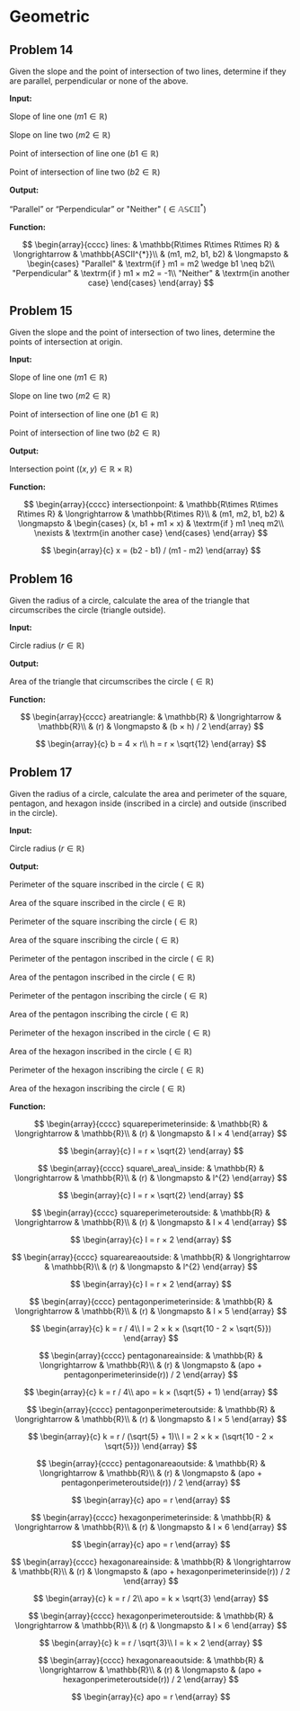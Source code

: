 # Geometric

## Problem 14

Given the slope and the point of intersection of two lines, determine if they are parallel, perpendicular or none of the above.

**Input:**

Slope of line one $(m1 \in\mathbb{R})$

Slope on line two $(m2 \in\mathbb{R})$

Point of intersection of line one $(b1 \in\mathbb{R})$

Point of intersection of line two $(b2 \in\mathbb{R})$

**Output:**

“Parallel” or “Perpendicular” or "Neither" $(\in\mathbb{ASCII^{*}})$

**Function:**

$$
\begin{array}{cccc}
lines: & \mathbb{R\times R\times R\times R} & \longrightarrow & \mathbb{ASCII^{*}}\\
& (m1, m2, b1, b2) & \longmapsto & \begin{cases}
"Parallel" & \textrm{if } m1 = m2 \wedge b1 \neq b2\\
"Perpendicular" & \textrm{if } m1 × m2 = -1\\
"Neither" & \textrm{in another case}
\end{cases}
\end{array}
$$

## Problem 15

Given the slope and the point of intersection of two lines, determine the points of intersection at origin.

**Input:**

Slope of line one $(m1 \in\mathbb{R})$

Slope on line two $(m2 \in\mathbb{R})$

Point of intersection of line one $(b1 \in\mathbb{R})$

Point of intersection of line two $(b2 \in\mathbb{R})$

**Output:**

Intersection point $((x, y) \in\mathbb{R\times R})$

**Function:**

$$
\begin{array}{cccc}
intersectionpoint: & \mathbb{R\times R\times R\times R} & \longrightarrow & \mathbb{R\times R}\\
 & (m1, m2, b1, b2) & \longmapsto & \begin{cases}
(x, b1 + m1 × x) & \textrm{if } m1 \neq m2\\
\nexists & \textrm{in another case}
\end{cases}
\end{array}
$$

$$
\begin{array}{c}
x = (b2 - b1) / (m1 - m2)
\end{array}
$$

## Problem 16

Given the radius of a circle, calculate the area of ​​the triangle that circumscribes the circle (triangle outside).

**Input:**

Circle radius $(r \in\mathbb{R})$

**Output:**

Area of ​​the triangle that circumscribes the circle $( \in\mathbb{R})$

**Function:**

$$
\begin{array}{cccc}
areatriangle: & \mathbb{R} & \longrightarrow & \mathbb{R}\\
 & (r) & \longmapsto & (b × h) / 2
\end{array}
$$

$$
\begin{array}{c}
b = 4 × r\\
h = r × \sqrt{12}
\end{array}
$$

## Problem 17

Given the radius of a circle, calculate the area and perimeter of the square, pentagon, and hexagon inside (inscribed in a circle) and outside (inscribed in the circle).

**Input:**

Circle radius $(r \in\mathbb{R})$

**Output:**

Perimeter of the square inscribed in the circle $(\in\mathbb{R})$

Area of ​​the square inscribed in the circle $(\in\mathbb{R})$

Perimeter of the square inscribing the circle $(\in\mathbb{R})$

Area of ​​the square inscribing the circle $(\in\mathbb{R})$

Perimeter of the pentagon inscribed in the circle $(\in\mathbb{R})$

Area of ​​the pentagon inscribed in the circle $(\in\mathbb{R})$

Perimeter of the pentagon inscribing the circle $(\in\mathbb{R})$

Area of ​​the pentagon inscribing the circle $(\in\mathbb{R})$

Perimeter of the hexagon inscribed in the circle $(\in\mathbb{R})$

Area of ​​the hexagon inscribed in the circle $(\in\mathbb{R})$

Perimeter of the hexagon inscribing the circle $(\in\mathbb{R})$

Area of ​​the hexagon inscribing the circle $(\in\mathbb{R})$

**Function:**

$$
\begin{array}{cccc}
squareperimeterinside: & \mathbb{R} & \longrightarrow & \mathbb{R}\\
& (r) & \longmapsto & l × 4
\end{array}
$$

$$
\begin{array}{c}
l = r × \sqrt{2}
\end{array}
$$

$$
\begin{array}{cccc}
square\_area\_inside: & \mathbb{R} & \longrightarrow & \mathbb{R}\\
 & (r) & \longmapsto & l^{2}
\end{array}
$$

$$
\begin{array}{c}
l = r × \sqrt{2}
\end{array}
$$

$$
\begin{array}{cccc}
squareperimeteroutside: & \mathbb{R} & \longrightarrow & \mathbb{R}\\
& (r) & \longmapsto & l × 4
\end{array}
$$

$$
\begin{array}{c}
l = r × 2
\end{array}
$$

$$
\begin{array}{cccc}
squareareaoutside: & \mathbb{R} & \longrightarrow & \mathbb{R}\\
 & (r) & \longmapsto & l^{2}
\end{array}
$$

$$
\begin{array}{c}
l = r × 2
\end{array}
$$

$$
\begin{array}{cccc}
pentagonperimeterinside: & \mathbb{R} & \longrightarrow & \mathbb{R}\\
 & (r) & \longmapsto & l × 5
\end{array}
$$

$$
\begin{array}{c}
k = r / 4\\
l = 2 × k × (\sqrt{10 - 2 × \sqrt{5}})
\end{array}
$$

$$
\begin{array}{cccc}
pentagonareainside: & \mathbb{R} & \longrightarrow & \mathbb{R}\\
& (r) & \longmapsto & (apo + pentagonperimeterinside(r)) / 2
\end{array}
$$

$$
\begin{array}{c}
k = r / 4\\
apo = k × (\sqrt{5} + 1)
\end{array}
$$

$$
\begin{array}{cccc}
pentagonperimeteroutside: & \mathbb{R} & \longrightarrow & \mathbb{R}\\
 & (r) & \longmapsto & l × 5
\end{array}
$$

$$
\begin{array}{c}
k = r / (\sqrt{5} + 1)\\
l = 2 × k × (\sqrt{10 - 2 × \sqrt{5}})
\end{array}
$$

$$
\begin{array}{cccc}
pentagonareaoutside: & \mathbb{R} & \longrightarrow & \mathbb{R}\\
 & (r) & \longmapsto & (apo + pentagonperimeteroutside(r)) / 2
\end{array}
$$

$$
\begin{array}{c}
apo = r
\end{array}
$$

$$
\begin{array}{cccc}
hexagonperimeterinside: & \mathbb{R} & \longrightarrow & \mathbb{R}\\
 & (r) & \longmapsto & l × 6
\end{array}
$$

$$
\begin{array}{c}
apo = r
\end{array}
$$

$$
\begin{array}{cccc}
hexagonareainside: & \mathbb{R} & \longrightarrow & \mathbb{R}\\
& (r) & \longmapsto & (apo + hexagonperimeterinside(r)) / 2
\end{array}
$$

$$
\begin{array}{c}
k = r / 2\\
apo = k × \sqrt{3}
\end{array}
$$

$$
\begin{array}{cccc}
hexagonperimeteroutside: & \mathbb{R} & \longrightarrow & \mathbb{R}\\
& (r) & \longmapsto & l × 6
\end{array}
$$

$$
\begin{array}{c}
k = r / \sqrt{3}\\
l = k × 2
\end{array}
$$

$$
\begin{array}{cccc}
hexagonareaoutside: & \mathbb{R} & \longrightarrow & \mathbb{R}\\
& (r) & \longmapsto & (apo + hexagonperimeteroutside(r)) / 2
\end{array}
$$

$$
\begin{array}{c}
apo = r
\end{array}
$$
